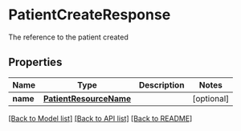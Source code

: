 # PatientCreateResponse

The reference to the patient created
## Properties
Name | Type | Description | Notes
------------ | ------------- | ------------- | -------------
**name** | [**PatientResourceName**](PatientResourceName.md) |  | [optional] 

[[Back to Model list]](../README.md#documentation-for-models) [[Back to API list]](../README.md#documentation-for-api-endpoints) [[Back to README]](../README.md)


